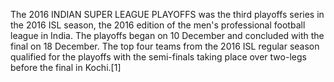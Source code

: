 The 2016 INDIAN SUPER LEAGUE PLAYOFFS was the third playoffs series in the 2016 ISL season, the 2016 edition of the men's professional football league in India. The playoffs began on 10 December and concluded with the final on 18 December. The top four teams from the 2016 ISL regular season qualified for the playoffs with the semi-finals taking place over two-legs before the final in Kochi.[1]
